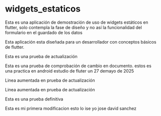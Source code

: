 # widgets_estaticos
Esta es una aplicación de demostración de uso de widgets estáticos en flutter, solo contempla la fase de diseño y no así la funcionalidad del formulario en el guardado de los datos

Esta aplicación esta diseñada para un desarrollador con conceptos básicos de flutter.

Esta es una prueba de actualización

Esta es una prueba de comprobación de cambio en documento.
estos es una practica en android estudio de fluter un 27 demayo de 2025

Linea aumentada en prueba de actualización 

Linea aumentada en prueba de actualización 

Esta es una prueba definitiva

Esta es mi primera modificacion
esto lo ise yo jose david sanchez